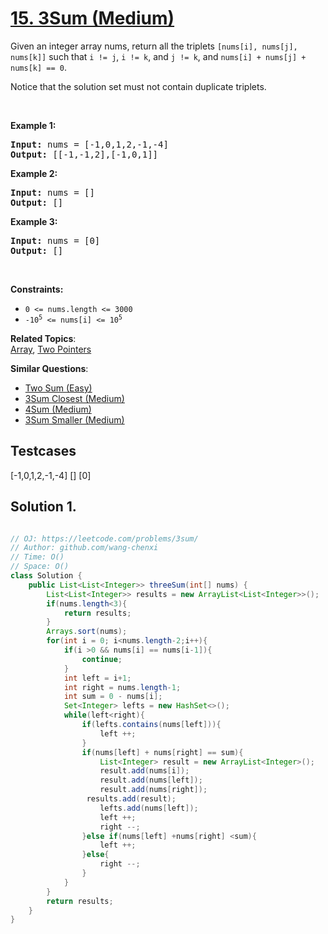 # [15. 3Sum (Medium)](https://leetcode.com/problems/3sum/)

<p>Given an integer array nums, return all the triplets <code>[nums[i], nums[j], nums[k]]</code> such that <code>i != j</code>, <code>i != k</code>, and <code>j != k</code>, and <code>nums[i] + nums[j] + nums[k] == 0</code>.</p>

<p>Notice that the solution set must not contain duplicate triplets.</p>

<p>&nbsp;</p>
<p><strong>Example 1:</strong></p>
<pre><strong>Input:</strong> nums = [-1,0,1,2,-1,-4]
<strong>Output:</strong> [[-1,-1,2],[-1,0,1]]
</pre><p><strong>Example 2:</strong></p>
<pre><strong>Input:</strong> nums = []
<strong>Output:</strong> []
</pre><p><strong>Example 3:</strong></p>
<pre><strong>Input:</strong> nums = [0]
<strong>Output:</strong> []
</pre>
<p>&nbsp;</p>
<p><strong>Constraints:</strong></p>

<ul>
	<li><code>0 &lt;= nums.length &lt;= 3000</code></li>
	<li><code>-10<sup>5</sup> &lt;= nums[i] &lt;= 10<sup>5</sup></code></li>
</ul>


**Related Topics**:  
[Array](https://leetcode.com/tag/array/), [Two Pointers](https://leetcode.com/tag/two-pointers/)

**Similar Questions**:
* [Two Sum (Easy)](https://leetcode.com/problems/two-sum/)
* [3Sum Closest (Medium)](https://leetcode.com/problems/3sum-closest/)
* [4Sum (Medium)](https://leetcode.com/problems/4sum/)
* [3Sum Smaller (Medium)](https://leetcode.com/problems/3sum-smaller/)

## Testcases

[-1,0,1,2,-1,-4]
[]
[0]

## Solution 1.

```JAVA

// OJ: https://leetcode.com/problems/3sum/
// Author: github.com/wang-chenxi
// Time: O()
// Space: O()
class Solution {
    public List<List<Integer>> threeSum(int[] nums) {
        List<List<Integer>> results = new ArrayList<List<Integer>>();
        if(nums.length<3){
            return results;
        }
        Arrays.sort(nums);
        for(int i = 0; i<nums.length-2;i++){
            if(i >0 && nums[i] == nums[i-1]){
                continue;
            }
            int left = i+1;
            int right = nums.length-1;
            int sum = 0 - nums[i];
            Set<Integer> lefts = new HashSet<>();
            while(left<right){
                if(lefts.contains(nums[left])){
                    left ++;
                }
                if(nums[left] + nums[right] == sum){
                    List<Integer> result = new ArrayList<Integer>();
                    result.add(nums[i]);
                    result.add(nums[left]);
                    result.add(nums[right]);
                 results.add(result);   
                    lefts.add(nums[left]);
                    left ++;
                    right --;
                }else if(nums[left] +nums[right] <sum){
                    left ++;
                }else{
                    right --;
                }
            }
        }
        return results;
    }
}

```